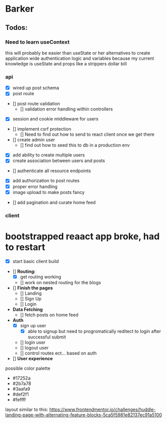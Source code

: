 # Barker

## Todos:

### Need to learn useContext

this will probably be easier than useState or her alternatives to
create application wide authentication logic and variables
because my current knowledge is useState and props like a strippers dollar
bill

### api

- [x] wired up post schema
- [x] post route
- [] post route validation
  - [] validation error handling within controllers
- [x] session and cookie middleware for users
- [] implement csrf protection
  - [] Need to find out how to send to react client once we get there
- [] create admin user
  - [] find out how to seed this to db in a production env
- [x] add ability to create multiple users
- [x] create association between users and posts
- [] authenticate all resource endpoints
- [x] add authorization to post routes
- [x] proper error handling
- [x] image upload to make posts fancy
- [] add pagination and curate home feed

### client

# bootstrapped reaact app broke, had to restart

- [x] start basic client build

- [] **Routing:**
  - [x] get routing working
  - [] work on nested routing for the blogs
- [] **Finish the pages**
  - [] Landing
  - [] Sign Up
  - [] Login
- **Data Fetching**
  - [] fetch posts on home feed
- **Auth**
  - [x] sign up user
    - [x] able to signup but need to progromatically reditect to login after successful submit
  - [] login user
  - [] logout user
  - [] control routes ect... based on auth
- [] **User experience**

possible color palette

- #17252a
- #2b7a78
- #3aafa9
- #def2f1
- #feffff

layout similar to this: https://www.frontendmentor.io/challenges/huddle-landing-page-with-alternating-feature-blocks-5ca5f5981e82137ec91a5100
